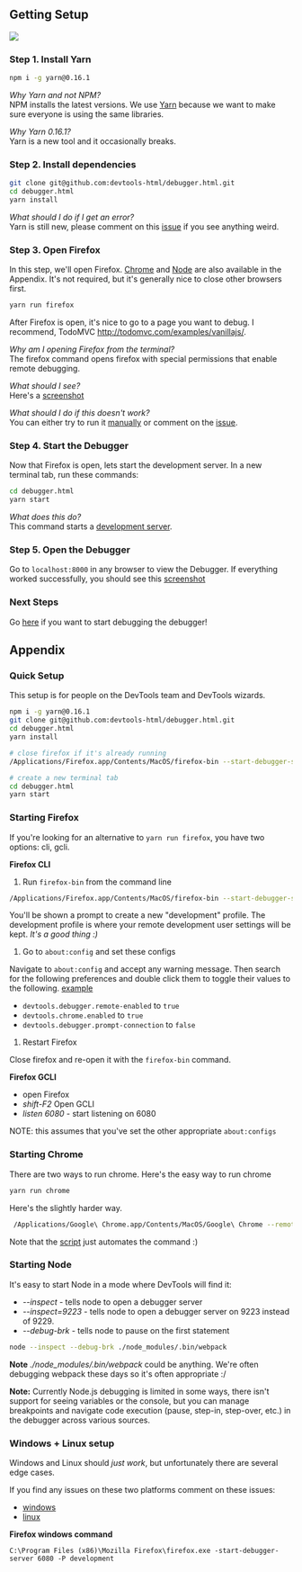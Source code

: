 ## Getting Setup

![][debugger-intro-gif]

### Step 1. Install Yarn

```bash
npm i -g yarn@0.16.1
```
*Why Yarn and not NPM?*  
NPM installs the latest versions. We use [Yarn][yarn] because we want to make sure everyone is using the same libraries.   

*Why Yarn 0.16.1?*  
Yarn is a new tool and it occasionally breaks.

### Step 2. Install dependencies

```bash
git clone git@github.com:devtools-html/debugger.html.git
cd debugger.html
yarn install
```

*What should I do if I get an error?*  
Yarn is still new, please comment on this [issue][yarn-issue] if you see anything weird.

### Step 3. Open Firefox

In this step, we'll open Firefox. [Chrome](#starting-chrome) and [Node](#starting-node) are also available in the Appendix. It's not required, but it's generally nice to close other browsers first.

```bash
yarn run firefox
```

After Firefox is open, it's nice to go to a page you want to debug. I recommend, TodoMVC http://todomvc.com/examples/vanillajs/.

*Why am I opening Firefox from the terminal?*  
The firefox command opens firefox with special permissions that enable remote debugging.

*What should I see?*  
Here's a [screenshot][done-screenshot]  

*What should I do if this doesn't work?*  
You can either try to run it [manually](#starting-firefox) or comment on the [issue](https://github.com/devtools-html/debugger.html/issues/1341).

### Step 4. Start the Debugger

Now that Firefox is open, lets start the development server. In a new terminal tab, run these commands:

```bash
cd debugger.html
yarn start
```

*What does this do?*  
This command starts a [development server](../packages/devtools-local-toolbox/README.md).

### Step 5. Open the Debugger

Go to `localhost:8000` in any browser to view the Debugger. If everything worked successfully, you should see this [screenshot](https://cloud.githubusercontent.com/assets/254562/20439428/7498808a-ad89-11e6-895d-d6db320c5009.png)

### Next Steps

Go [here](./debugging-the-debugger.md) if you want to start debugging the debugger!

## Appendix

### Quick Setup

This setup is for people on the DevTools team and DevTools wizards.

```bash
npm i -g yarn@0.16.1
git clone git@github.com:devtools-html/debugger.html.git
cd debugger.html
yarn install

# close firefox if it's already running
/Applications/Firefox.app/Contents/MacOS/firefox-bin --start-debugger-server 6080 -P development

# create a new terminal tab
cd debugger.html
yarn start
```

### Starting Firefox

If you're looking for an alternative to `yarn run firefox`, you have two options: cli, gcli.

**Firefox CLI**

1. Run `firefox-bin` from the command line
```bash
/Applications/Firefox.app/Contents/MacOS/firefox-bin --start-debugger-server 6080 -P development
```

You'll be shown a prompt to create a new "development" profile. The development profile is where your remote development user settings will be kept. *It's a good thing :)*

1. Go to `about:config` and set these configs

Navigate to `about:config` and accept any warning message. Then search for the following preferences and double click them to toggle their values to the following. [example](http://g.recordit.co/3VsHIooZ9q.gif)

* `devtools.debugger.remote-enabled` to `true`
* `devtools.chrome.enabled` to `true`
* `devtools.debugger.prompt-connection` to `false`

1. Restart Firefox

Close firefox and re-open it with the `firefox-bin` command.

**Firefox GCLI**

* open Firefox
* *shift-F2* Open GCLI
* *listen 6080* - start listening on 6080

NOTE: this assumes that you've set the other appropriate `about:configs`

### Starting Chrome

There are two ways to run chrome. Here's the easy way to run chrome

```bash
yarn run chrome
```

Here's the slightly harder way.

```bash
 /Applications/Google\ Chrome.app/Contents/MacOS/Google\ Chrome --remote-debugging-port=9222 --no-first-run --user-data-dir=/tmp/chrome-dev-profile
```

Note that the [script](../bin/chrome-driver) just automates the command :)

### Starting Node

It's easy to start Node in a mode where DevTools will find it:

* *--inspect* - tells node to open a debugger server
* *--inspect=9223* - tells node to open a debugger server on 9223 instead of 9229.
* *--debug-brk* - tells node to pause on the first statement

```bash
node --inspect --debug-brk ./node_modules/.bin/webpack
```

**Note** *./node_modules/.bin/webpack* could be anything. We're often debugging webpack these days so it's often appropriate :/

**Note:** Currently Node.js debugging is limited in some ways, there isn't support for seeing variables or the console, but you can manage breakpoints and navigate code execution (pause, step-in, step-over, etc.) in the debugger across various sources.

### Windows + Linux setup

Windows and Linux should *just work*, but unfortunately there are several edge cases.

If you find any issues on these two platforms comment on these issues:
* [windows][windows-issue]
* [linux][linux-issue]

**Firefox windows command**
```
C:\Program Files (x86)\Mozilla Firefox\firefox.exe -start-debugger-server 6080 -P development
```

[debugger-intro-gif]:http://g.recordit.co/WjHZaXKifZ.gif
[done-screenshot]:https://cloud.githubusercontent.com/assets/254562/20439409/55e3994a-ad89-11e6-8e76-55e18c7c0d75.png

[linux-issue]:https://github.com/devtools-html/debugger.html/issues/1082
[windows-issue]:https://github.com/devtools-html/debugger.html/issues/1248
[yarn-issue]:https://github.com/devtools-html/debugger.html/issues/1216
[yarn]:https://yarnpkg.com
